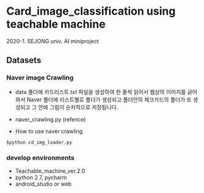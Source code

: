 # Card_image_classification using teachable machine

2020-1. SEJONG univ. AI miniproject

## Datasets



### Naver image Crawling

- data 풀더에 카드리스트.txt 파일을 생성하여 한 줄씩 읽어서 웹상의 이미지를 긁어와서 Naver 풀더에 리스트별로 풀더가 생성되고 풀더안의 체크카드의 풀더가 또 생성되고 그 안에 그림이 순차적으로 저장됩니다. 

- naver_crawling.py (refence)

- How to use naver crawling
```
$python cd_img_loader.py
```

### develop environments
- Teachable_machine_ver.2.0
- python 2.7, pycharm
- android_studio or web
